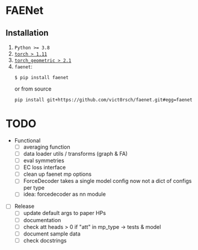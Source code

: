 # FAENet

## Installation

1. `Python >= 3.8`
2. [`torch > 1.11`](https://pytorch.org/get-started/locally/)
3. [`torch_geometric > 2.1`](https://pytorch-geometric.readthedocs.io/en/latest/notes/installation.html#)
4. `faenet`:
    ```
    $ pip install faenet
    ```
    or from source
    ```
    pip install git+https://github.com/vict0rsch/faenet.git#egg=faenet
    ```

# TODO

* Functional
  * [ ] averaging function
  * [ ] data loader utils / transforms (graph & FA)
  * [ ] eval symmetries
  * [ ] EC loss interface
  * [ ] clean up faenet mp options
  * [ ] ForceDecoder takes a single model config now not a dict of configs per type
  * [ ] idea: forcedecoder as nn module
* [ ] Release
  * [ ] update default args to paper HPs
  * [ ] documentation
  * [ ] check att heads > 0 if "att" in mp_type -> tests & model
  * [ ] document sample data
  * [ ] check docstrings
